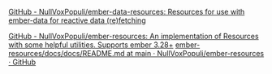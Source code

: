 
[GitHub - NullVoxPopuli/ember-data-resources: Resources for use with ember-data for reactive data (re)fetching](https://github.com/NullVoxPopuli/ember-data-resources)

[GitHub - NullVoxPopuli/ember-resources: An implementation of Resources with some helpful utilities. Supports ember 3.28+](https://github.com/NullVoxPopuli/ember-resources)
[ember-resources/docs/docs/README.md at main · NullVoxPopuli/ember-resources · GitHub](https://github.com/NullVoxPopuli/ember-resources/blob/main/docs/docs/README.md)
